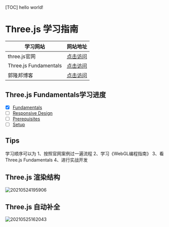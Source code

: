 [TOC]
hello world!
# Three.js 学习指南
|学习网站|网站地址|
|---|---|
| three.js官网 | [点击访问](https://threejs.org/) |
| Three.js Fundamentals | [点击访问](https://threejsfundamentals.org/) |
|郭隆邦博客| [点击访问](http://yanhuangxueyuan.com/) |

## Three.js Fundamentals学习进度
- [x] [Fundamentals](https://threejsfundamentals.org/threejs/lessons/threejs-fundamentals.html)
- [ ] [Responsive Design](https://threejsfundamentals.org/threejs/lessons/threejs-responsive.html)
- [ ] [Prerequisites](https://threejsfundamentals.org/threejs/lessons/threejs-prerequisites.html)
- [ ] [Setup](https://threejsfundamentals.org/threejs/lessons/threejs-setup.html)

## Tips
学习顺序可以为
1、按照官网案例过一遍流程
2、学习《WebGL编程指南》
3、看Three.js Fundamentals
4、进行实战开发

## Three.js 渲染结构
![20210524195906](https://cdn.jsdelivr.net/gh/FriedrichHayec/Pic@master/Blogs/Pictures20210524195906.png)

## Three.js 自动补全
![20210525162043](https://cdn.jsdelivr.net/gh/FriedrichHayec/Pic@master/Blogs/Pictures20210525162043.png)

